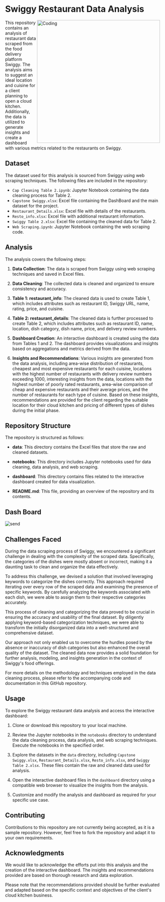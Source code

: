 # Swiggy Restaurant Data Analysis


<img align="right" alt="Coding" width="400" src="https://github.com/shridharkamathe/Hotel-Data-Analysis/assets/124047047/67d373a6-af43-4e80-831d-a0d41d186f72">

This repository contains an analysis of restaurant data scraped from the food delivery platform Swiggy. The analysis aims to suggest an ideal location and cuisine for a client planning to open a cloud kitchen. Additionally, the data is utilized to generate insights and create a dashboard with various metrics related to the restaurants on Swiggy.

## Dataset

The dataset used for this analysis is sourced from Swiggy using web scraping techniques. The following files are included in the repository:

- `Cap Cleaning Table 2.ipynb`: Jupyter Notebook containing the data cleaning process for Table 2.
- `Capstone Swiggy.xlsx`: Excel file containing the DashBoard and the main dataset for the project.
- `Restaurant_Details.xlsx`: Excel file with details of the restaurants.
- `Resto_info.xlsx`: Excel file with additional restaurant information.
- `Swiggy Table 2.xlsx`: Excel file containing the cleaned data for Table 2.
- `Web Scraping.ipynb`: Jupyter Notebook containing the web scraping code.

## Analysis

The analysis covers the following steps:

1. **Data Collection**: The data is scraped from Swiggy using web scraping techniques and saved in Excel files.

2. **Data Cleaning**: The collected data is cleaned and organized to ensure consistency and accuracy.

3. **Table 1: restaurant_info**: The cleaned data is used to create Table 1, which includes attributes such as restaurant ID, Swiggy URL, name, rating, price, and cuisine.

4. **Table 2: restaurant_details**: The cleaned data is further processed to create Table 2, which includes attributes such as restaurant ID, name, location, dish category, dish name, price, and delivery review numbers.

5. **Dashboard Creation**: An interactive dashboard is created using the data from Tables 1 and 2. The dashboard provides visualizations and insights based on aggregations and metrics derived from the data.

6. **Insights and Recommendations**: Various insights are generated from the data analysis, including area-wise distribution of restaurants, cheapest and most expensive restaurants for each cuisine, locations with the highest number of restaurants with delivery review numbers exceeding 1000, interesting insights from the data, locations with the highest number of poorly rated restaurants, area-wise comparison of cheap and expensive restaurants and their average prices, and the number of restaurants for each type of cuisine. Based on these insights, recommendations are provided for the client regarding the suitable location for their cloud kitchen and pricing of different types of dishes during the initial phase.

## Repository Structure

The repository is structured as follows:

- **data**: This directory contains the Excel files that store the raw and cleaned datasets.

- **notebooks**: This directory includes Jupyter notebooks used for data cleaning, data analysis, and web scraping.

- **dashboard**: This directory contains files related to the interactive dashboard created for data visualization.

- **README.md**: This file, providing an overview of the repository and its contents.

## Dash Board


![send](https://github.com/shridharkamathe/Hotel-Data-Analysis/assets/124047047/2b49ed5d-6b2a-46aa-bdb0-5f65d6951139)




## Challenges Faced

During the data scraping process of Swiggy, we encountered a significant challenge in dealing with the complexity of the scraped data. Specifically, the categories of the dishes were mostly absent or incorrect, making it a daunting task to clean and organize the data effectively.

To address this challenge, we devised a solution that involved leveraging keywords to categorize the dishes correctly. This approach required iterating over every row of the scraped data and examining the presence of specific keywords. By carefully analyzing the keywords associated with each dish, we were able to assign them to their respective categories accurately.

This process of cleaning and categorizing the data proved to be crucial in ensuring the accuracy and usability of the final dataset. By diligently applying keyword-based categorization techniques, we were able to transform the initially disorganized data into a well-structured and comprehensive dataset.

Our approach not only enabled us to overcome the hurdles posed by the absence or inaccuracy of dish categories but also enhanced the overall quality of the dataset. The cleaned data now provides a solid foundation for further analysis, modeling, and insights generation in the context of Swiggy's food offerings.

For more details on the methodology and techniques employed in the data cleaning process, please refer to the accompanying code and documentation in this GitHub repository.

## Usage

To explore the Swiggy restaurant data analysis and access the interactive dashboard:

1. Clone or download this repository to your local machine.

2. Review the Jupyter notebooks in the `notebooks` directory to understand the data cleaning process, data analysis, and web scraping techniques. Execute the notebooks in the specified order.

3. Explore the datasets in the `data` directory, including `Capstone Swiggy.xlsx`, `Restaurant_Details.xlsx`, `Resto_info.xlsx`, and `Swiggy Table 2.xlsx`. These files contain the raw and cleaned data used for analysis.

4. Open the interactive dashboard files in the `dashboard` directory using a compatible web browser to visualize the insights from the analysis.

5. Customize and modify the analysis and dashboard as required for your specific use case.

## Contributing

Contributions to this repository are not currently being accepted, as it is a sample repository. However, feel free to fork the repository and adapt it to your own requirements.

## Acknowledgments

We would like to acknowledge the efforts put into this analysis and the creation of the interactive dashboard. The insights and recommendations provided are based on thorough research and data exploration.

Please note that the recommendations provided should be further evaluated and adapted based on the specific context and objectives of the client's cloud kitchen business.
